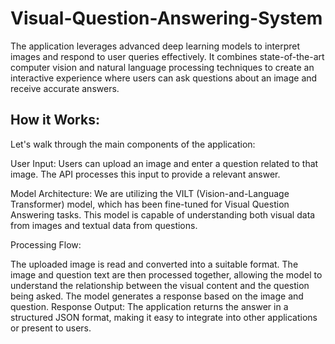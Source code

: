 # Visual-Question-Answering-System
The application leverages advanced deep learning models to interpret images and respond to user queries effectively. It combines state-of-the-art computer vision and natural language processing techniques to create an interactive experience where users can ask questions about an image and receive accurate answers.

## How it Works:
Let's walk through the main components of the application:

User Input: Users can upload an image and enter a question related to that image. The API processes this input to provide a relevant answer.

Model Architecture: We are utilizing the VILT (Vision-and-Language Transformer) model, which has been fine-tuned for Visual Question Answering tasks. This model is capable of understanding both visual data from images and textual data from questions.

Processing Flow:

The uploaded image is read and converted into a suitable format.
The image and question text are then processed together, allowing the model to understand the relationship between the visual content and the question being asked.
The model generates a response based on the image and question.
Response Output: The application returns the answer in a structured JSON format, making it easy to integrate into other applications or present to users.
